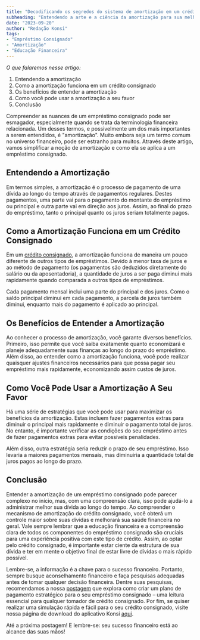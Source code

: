 ```yaml
---
title: "Decodificando os segredos do sistema de amortização em um crédito consignado"
subheading: "Entendendo a arte e a ciência da amortização para sua melhor vantagem "
date: "2023-09-20"
author: "Redação Konsi"
tags:
- "Empréstimo Consignado"
- "Amortização"
- "Educação Financeira"
---
```


_O que falaremos nesse artigo:_

1. Entendendo a amortização
2. Como a amortização funciona em um crédito consignado
3. Os benefícios de entender a amortização
4. Como você pode usar a amortização a seu favor
5. Conclusão

Compreender as nuances de um empréstimo consignado pode ser esmagador, especialmente quando se trata da terminologia financeira relacionada. Um desses termos, e possivelmente um dos mais importantes a serem entendidos, é "amortização". Muito embora seja um termo comum no universo financeiro, pode ser estranho para muitos. Através deste artigo, vamos simplificar a noção de amortização e como ela se aplica a um empréstimo consignado.

## Entendendo a Amortização

Em termos simples, a amortização é o processo de pagamento de uma dívida ao longo do tempo através de pagamentos regulares. Destes pagamentos, uma parte vai para o pagamento do montante do empréstimo ou principal e outra parte vai em direção aos juros. Assim, ao final do prazo do empréstimo, tanto o principal quanto os juros seriam totalmente pagos.

## Como a Amortização Funciona em um Crédito Consignado

Em um [crédito consignado](https://www.konsi.com.br/postagens/como-aproveitar-ao-mximo-seu-salrio-como-servidor-pblico), a amortização funciona de maneira um pouco diferente de outros tipos de empréstimos. Devido à menor taxa de juros e ao método de pagamento (os pagamentos são deduzidos diretamente do salário ou da aposentadoria), a quantidade de juros a ser paga diminui mais rapidamente quando comparada a outros tipos de empréstimos.

Cada pagamento mensal inclui uma parte do principal e dos juros. Como o saldo principal diminui em cada pagamento, a parcela de juros também diminui, enquanto mais do pagamento é aplicado ao principal.

## Os Benefícios de Entender a Amortização

Ao conhecer o processo de amortização, você garante diversos benefícios. Primeiro, isso permite que você saiba exatamente quanto economizará e planeje adequadamente suas finanças ao longo do prazo do empréstimo. Além disso, ao entender como a amortização funciona, você pode realizar quaisquer ajustes financeiros necessários para que possa pagar seu empréstimo mais rapidamente, economizando assim custos de juros.

## Como Você Pode Usar a Amortização A Seu Favor

Há uma série de estratégias que você pode usar para maximizar os benefícios da amortização. Estas incluem fazer pagamentos extras para diminuir o principal mais rapidamente e diminuir o pagamento total de juros. No entanto, é importante verificar as condições do seu empréstimo antes de fazer pagamentos extras para evitar possíveis penalidades.

Além disso, outra estratégia seria reduzir o prazo de seu empréstimo. Isso levaria a maiores pagamentos mensais, mas diminuiria a quantidade total de juros pagos ao longo do prazo.

## Conclusão

Entender a amortização de um empréstimo consignado pode parecer complexo no início, mas, com uma compreensão clara, isso pode ajudá-lo a administrar melhor sua dívida ao longo do tempo. Ao compreender o mecanismo de amortização do crédito consignado, você obterá um controle maior sobre suas dívidas e melhorará sua saúde financeira no geral. Vale sempre lembrar que a educação financeira e a compreensão clara de todos os componentes do empréstimo consignado são cruciais para uma experiência positiva com este tipo de crédito.
Assim, ao optar pelo crédito consignado, é importante estar ciente da estrutura de sua dívida e ter em mente o objetivo final de estar livre de dívidas o mais rápido possível.

Lembre-se, a informação é a chave para o sucesso financeiro. Portanto, sempre busque aconselhamento financeiro e faça pesquisas adequadas antes de tomar qualquer decisão financeira. Dentre suas pesquisas, recomendamos a nossa [postagem](https://www.konsi.com.br/postagens/como-criar-um-plano-de-pagamento-estratgico-para-seu-emprstimo-consignado) que explora como criar um plano de pagamento estratégico para o seu empréstimo consignado – uma leitura essencial para qualquer tomador de crédito consignado. Por fim, se quiser realizar uma simulação rápida e fácil para o seu crédito consignado, visite nossa página de download do aplicativo Konsi [aqui](https://www.konsi.com.br/DownloadAplicativo).

Até a próxima postagem! E lembre-se: seu sucesso financeiro está ao alcance das suas mãos!